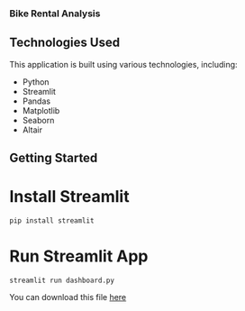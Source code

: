 ### Bike Rental Analysis

## Technologies Used
This application is built using various technologies, including:
- Python
- Streamlit
- Pandas
- Matplotlib
- Seaborn
- Altair

## Getting Started
# Install Streamlit

```pip install streamlit```

# Run Streamlit App
```streamlit run dashboard.py```

You can download this file [here](https://github.com/saqinasalsabila/analisis_data/blob/main/dashboard.py)


